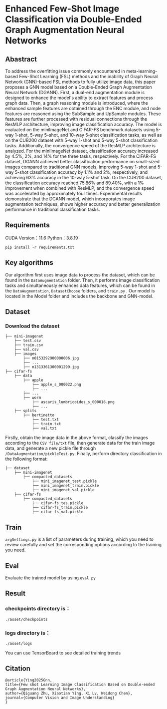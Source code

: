 # Enhanced Few-Shot Image Classification via Double-Ended Graph Augmentation Neural Networks
## Abastract
To address the overfitting issue commonly encountered in meta-learning-based Few-Shot Learning (FSL) methods and the inability of Graph Neural Network (GNN)-based FSL methods to fully utilize image data, this paper proposes a GNN model based on a Double-Ended Graph Augmentation Neural Network (DGANN). First, a dual-end augmentation module is designed to enhance the model's ability to extract features and process graph data. Then, a graph reasoning module is introduced, where the enhanced sample features are obtained through the ENC module, and node features are reasoned using the SubSample and UpSample modules. These features are further processed with residual connections through the ResMLP architecture, improving image classification accuracy. The model is evaluated on the miniImageNet and CIFAR-FS benchmark datasets using 5-way 1-shot, 5-way 5-shot, and 10-way 5-shot classification tasks, as well as on the CUB200 dataset with 5-way 1-shot and 5-way 5-shot classification tasks. Additionally, the convergence speed of the ResMLP architecture is analyzed. For the miniImageNet dataset, classification accuracy increased by 4.5%, 2%, and 14% for the three tasks, respectively. For the CIFAR-FS dataset, DGANN achieved better classification performance on small-sized images compared to traditional GNN models, improving 5-way 1-shot and 5-way 5-shot classification accuracy by 1.1% and 2%, respectively, and achieving 63% accuracy in the 10-way 5-shot task. On the CUB200 dataset, the classification accuracy reached 75.86% and 89.40%, with a 1% improvement when combined with ResMLP, and the convergence speed was accelerated by approximately four times. Experimental results demonstrate that the DGANN model, which incorporates image augmentation techniques, shows higher accuracy and better generalization performance in traditional classification tasks.

## Requirements
CUDA Version：11.6
Python：3.8.19
```
pip install -r requirements.txt
```


## Key algorithms
Our algorithm first uses image data to process the dataset, which can be found in the `DataAugmentation` folder. Then, it performs image classification tasks and simultaneously enhances data features, which can be found in the `DataAugmentation`, `DatasetChoose` folders, and `train.py` . Our model is located in the Model folder and includes the backbone and GNN-model.


## Dataset
### Download the dataset
```
├── mini-imagenet
    ├── test.csv
    ├── train.csv
    ├── val.csv
    ├── images
        ├── n0153292900000006.jpg
        ├── ...
        ├── n1313361300001299.jpg
├── cifar-fs
    ├── data
        ├── apple
            ├── apple_s_000022.png
            ├── ...
        ├── ...
        ├── worm
            ├── ascaris_lumbricoides_s_000016.png
            ├── ...
    ├── splits
        ├── bertinetto
            ├── test.txt
            ├── train.txt
            ├── val.txt
```
Firstly, obtain the image data in the above format, classify the images according to the `CSV file/txt` file, then generate data for the train image data, and generate a new pickle file through `/DataAugmentation/pickleTest.py`. Finally, perform directory classification in the following format:

```
├── dataset
    ├── mini-imagenet
        ├── compacted_datasets
            ├── mini_imagenet_test.pickle   
            ├── mini_imagenet_train.pickle  
            ├── mini_imagenet_val.pickle
    ├── cifar-fs
        ├── compacted_datasets
            ├── cifar-fs_tes.pickle
            ├── cifar-fs_train.pickle
            ├── cifar-fs_val.pickle
```
    
## Train
`argSettings.py`  is a list of parameters during training, which you need to review carefully and set the corresponding options according to the training you need.

## Eval
Evaluate the trained model by using `eval.py `

## Result
### checkpoints directory is：
`./asset/checkpoints`
### logs directory is：
`./asset/logs`

You can use TensorBoard to see detailed training trends

## Citation
```
@article{Ying2025Gnn,
title={Few shot Learning Image Classification Based on Double-ended Graph Augmentation Neural Networks},
author={Qiguang Zhu, Xiaotian Ying, Xi Lv, Weidong Chen},
journal={Computer Vision and Image Understanding}
}
```
